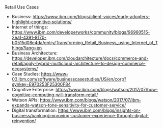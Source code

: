 Retail Use Cases

-	Business: https://www.ibm.com/blogs/client-voices/early-adopters-highlight-cognitive-solutions/
-	Internet of things: https://www.ibm.com/developerworks/community/blogs/96960515-2ea1-4391-8170-b0515d08e4da/entry/Transforming_Retail_Business_using_Internet_of_Things?lang=en
-	Business Architecture: https://developer.ibm.com/cloudarchitecture/docs/commerce-and-retail/apply-hybrid-multicloud-architecture-to-design-commerce-ecosystems/
-	Case Studies: https://www-03.ibm.com/software/businesscasestudies/US/en/corp?synkey=E970253F25300F84
-	Cognitive Enterprise: https://www.ibm.com/blogs/watson/2017/07/how-cognitive-computing-will-transform-retail/
-	Watson APIs: https://www.ibm.com/blogs/watson/2017/07/ibm-expands-watson-tone-sensitivity-for-customer-service/
-	Digital transformation: https://www.ibm.com/blogs/insights-on-business/banking/improving-customer-experience-through-digital-reinvention/
